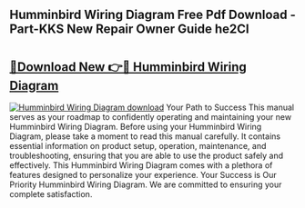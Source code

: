 ## Humminbird Wiring Diagram Free Pdf Download - Part-KKS New Repair Owner Guide he2CI

# <h2><a href="http://dfhl3r7.blite.top/?on=Humminbird+Wiring+Diagram">🔗Download New 👉🔴 Humminbird Wiring Diagram</a></h2>

[![Humminbird Wiring Diagram download](https://i.imgur.com/lujVjoI.png)](http://dfhl3r7.blite.top/?on=Humminbird+Wiring+Diagram)
Your Path to Success This manual serves as your roadmap to confidently operating and maintaining your new Humminbird Wiring Diagram. Before using your Humminbird Wiring Diagram, please take a moment to read this manual carefully. It contains essential information on product setup, operation, maintenance, and troubleshooting, ensuring that you are able to use the product safely and effectively. This Humminbird Wiring Diagram comes with a plethora of features designed to personalize your experience. Your Success is Our Priority Humminbird Wiring Diagram. We are committed to ensuring your complete satisfaction.
